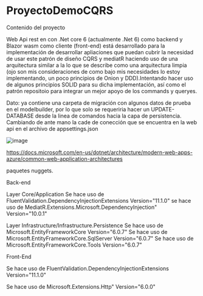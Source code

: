 # ProyectoDemoCQRS

Contenido del proyecto

Web Api rest en con .Net core 6 (actualmente .Net 6) como backend y Blazor wasm como cliente (front-end)
está desarrollado para la implementación de desarrollar apliaciones que puedan cubrir la necesidad de usar este patrón de diseño CQRS y mediatR
haciendo uso de una arquitectura similar a la lo que se describe como una arquitectura limpia (ojo son mis consideraciones de como bajo mis necesidades lo estoy implementando, un poco principios de Onion y DDD).Intentando hacer uso de algunos principios SOLID para su dicha implementación, así como el patrón repositoio para integrar un mejor apoyo de los commands y queryes.

Dato: ya contiene una carpeta de migración con algunos datos de prueba en el modelbuilder, por lo que solo se requeriria hacer un UPDATE-DATABASE desde la linea de comandos hacia la capa de persistencia. Cambiando de ante mano la cade de conección que se encuentra en la web api en el archivo de appsettings.json

![image](https://user-images.githubusercontent.com/49702705/182452269-b2aa2924-5b72-4ac9-9edc-59c97fe913ef.png)

https://docs.microsoft.com/en-us/dotnet/architecture/modern-web-apps-azure/common-web-application-architectures

paquetes nuggets.


Back-end

Layer Core/Application
Se hace uso de FluentValidation.DependencyInjectionExtensions Version="11.1.0" 
se hace uso de MediatR.Extensions.Microsoft.DependencyInjection" Version="10.0.1"

Layer Infrastructure/Infrastructure.Persistence 
Se hace uso de Microsoft.EntityFrameworkCore Version="6.0.7"
Se hace uso de Microsoft.EntityFrameworkCore.SqlServer Version="6.0.7" 
Se hace uso de Microsoft.EntityFrameworkCore.Tools Version="6.0.7"


Front-End

Se hace uso de FluentValidation.DependencyInjectionExtensions Version="11.1.0" 

 Se hace uso de Microsoft.Extensions.Http" Version="6.0.0" 


